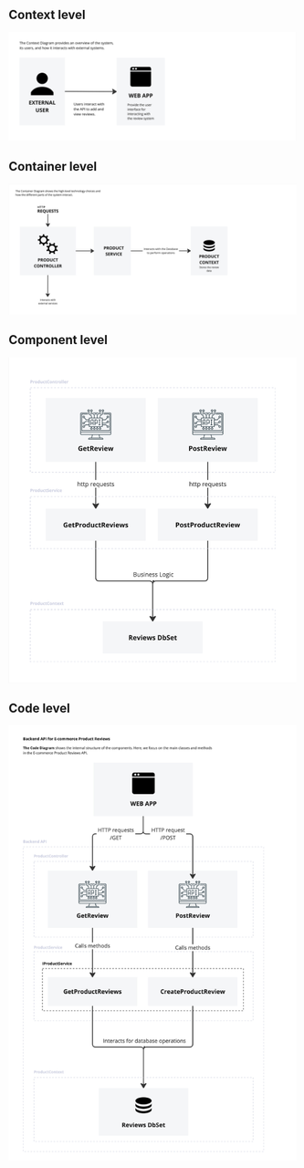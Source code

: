 ## Context level
![System/Context Diagram](rendered-views/contextDiagram.jpg)

## Container level
![Container Diagram](rendered-views/containerDiagram.jpg)

## Component level
![Component Diagram](rendered-views/componentDiagram.jpg)

## Code level
![Code Diagram](rendered-views/codeDiagram.jpg)